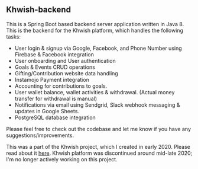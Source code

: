 ## Khwish-backend
This is a Spring Boot based backend server application written in Java 8.
This is the backend for the Khwish platform, which handles the following tasks:
- User login & signup via Google, Facebook, and Phone Number using Firebase & Facebook integration 
- User onboarding and User authentication
- Goals & Events CRUD operations
- Gifting/Contribution website data handling
- Instamojo Payment integration
- Accounting for contributions to goals.
- User wallet balance, wallet activities & withdrawal. (Actual money transfer for withdrawal is manual)
- Notifications via email using Sendgrid, Slack webhook messaging & updates in Google Sheets.
- PostgreSQL database integration

Please feel free to check out the codebase and let me know if you have any suggestions/improvements.

This was a part of the Khwish project, which I created in early 2020. Please read about it [here](https://gist.github.com/2sjha/b9012f396290bf3b8ebfc2b89fcd01c4). Khwish platform was discontinued around mid-late 2020; I'm no longer actively working on this project.
